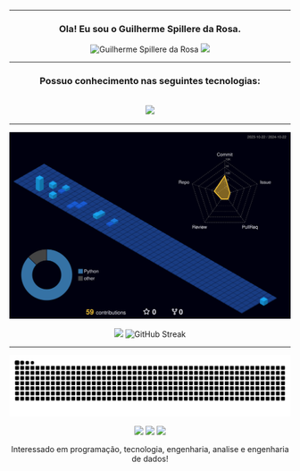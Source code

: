 <hr>

<h3 align="center">Ola! Eu sou o Guilherme Spillere da Rosa.</h3>

<div align="center">  
  <img width="57%"  src="https://github-readme-stats.vercel.app/api?username=guigaf&theme=radical&show_icons=true" alt="Guilherme Spillere da Rosa"/>
  <img width="40%"  src="https://github-readme-stats.vercel.app/api/top-langs?username=guigaf&theme=radical&layout=compact&langs_count=8&card_width=320" />
</div>

<hr>

<h3 align="center">Possuo conhecimento nas seguintes tecnologias:</h3>

<div style="display: inline_block" align="center" ><br>
    <a href="https://skillicons.dev">
        <img src="https://skillicons.dev/icons?i=py,docker,arduino,cs,cpp,git,vscode,visualstudio,postgresql,mysql,javascript,html,css" />
    </a>
<br>

<hr>

![](./profile-3d-contrib/profile-night-view.svg)

<div align="center" display="flex">
  <img width="57%" src="http://github-profile-summary-cards-1s69m4xpu.vercel.app/api/cards/profile-details?username=guigaf&theme=radical"/>
  <img  width="42%" src="https://streak-stats.demolab.com?user=guigaf&theme=radical&border_radius=6&locale=pt_BR&date_format=M%20j%5B%2C%20Y%5D&mode=daily" alt="GitHub Streak" />
</div>

<hr>

<picture align="center">
  <source media="(prefers-color-scheme: dark)" srcset="https://raw.githubusercontent.com/guigaf/guigaf/output/github-contribution-grid-snake-dark.svg">
  <source media="(prefers-color-scheme: white)" srcset="https://raw.githubusercontent.com/guigaf/guigaf/output/github-contribution-grid-snake-dark.svg">
  <img align="center" alt="github contribution grid snake animation" src="https://raw.githubusercontent.com/guigaf/guigaf/output/github-contribution-grid-snake.svg">
</picture>

<br>
<br>

<div align="center" padding="0.7rem"> 
  <a href="https://www.instagram.com/guilhermespillere/" target="_blank"> <img src="https://skillicons.dev/icons?i=instagram" /></a>
  <a href = "mailto:g.spillere.r@gmail.com"> <img src="https://skillicons.dev/icons?i=gmail" /></a>
  <a href="https://www.linkedin.com/in/guilherme-spillere-da-rosa-738699152/" target="_blank"> <img src="https://skillicons.dev/icons?i=linkedin" /></a>   
</div>

Interessado em programação, tecnologia, engenharia, analise e engenharia de dados!
